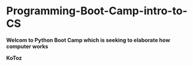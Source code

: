 # Programming-Boot-Camp-intro-to-CS
**Welcom to Python Boot Camp which is seeking to elaborate how computer works**

**KoToz**
